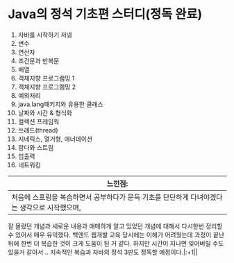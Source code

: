 # Java의 정석 기초편 스터디(정독 완료)

1. 자바를 시작하기 저넹
2. 변수
3. 연산자
4. 조건문과 반복문
5. 배열
6. 객체지향 프로그램밍 1
7. 객체지향 프로그램밍 2
8. 예외처리
9. java.lang패키지와 유용한 클래스
10. 날짜와 시간 & 형식화
11. 컬렉션 프레임웍
12. 쓰레드(thread)
13. 지네릭스, 열거형, 애너데이션
14. 람다와 스트림
15. 입출력
16. 네트워킹

|**느낀점:**|  
|----------|
|처음에 스프링을 복습하면서 공부하다가 문득 기초를 단단하게 다녀야겠다는 생각으로 시작했으며, 
잘 몰랐던 개념과 새로운 내용과 애매하게 알고 있었던 개념에 대해서 다시한번 정리할 수 있어서 매우 유익했다.
백엔드 웹개발 교육 당시에는 이해가 어려웠는데 과정이 끝난 뒤에 한번 더 복습한 것이 크게 도움이 된 거 같다.
하지만 시간이 지나면 잊어버릴 수도 있을거 같아서 .. 지속적인 복습과 자바의 정석 3판도 정독할 예정이다.|:+1|| 
